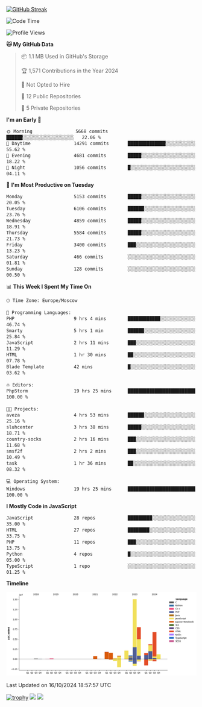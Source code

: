[![GitHub Streak](https://github-readme-streak-stats.herokuapp.com/?user=yogik10)](https://git.io/streak-stats)
<!--START_SECTION:waka-->
![Code Time](http://img.shields.io/badge/Code%20Time-921%20hrs%207%20mins-blue)

![Profile Views](http://img.shields.io/badge/Profile%20Views-0-blue)

**🐱 My GitHub Data** 

> 📦 1.1 MB Used in GitHub's Storage 
 > 
> 🏆 1,571 Contributions in the Year 2024
 > 
> 🚫 Not Opted to Hire
 > 
> 📜 12 Public Repositories 
 > 
> 🔑 5 Private Repositories 
 > 
**I'm an Early 🐤** 

```text
🌞 Morning                5668 commits        ██████░░░░░░░░░░░░░░░░░░░   22.06 % 
🌆 Daytime                14291 commits       ██████████████░░░░░░░░░░░   55.62 % 
🌃 Evening                4681 commits        █████░░░░░░░░░░░░░░░░░░░░   18.22 % 
🌙 Night                  1056 commits        █░░░░░░░░░░░░░░░░░░░░░░░░   04.11 % 
```
📅 **I'm Most Productive on Tuesday** 

```text
Monday                   5153 commits        █████░░░░░░░░░░░░░░░░░░░░   20.05 % 
Tuesday                  6106 commits        ██████░░░░░░░░░░░░░░░░░░░   23.76 % 
Wednesday                4859 commits        █████░░░░░░░░░░░░░░░░░░░░   18.91 % 
Thursday                 5584 commits        █████░░░░░░░░░░░░░░░░░░░░   21.73 % 
Friday                   3400 commits        ███░░░░░░░░░░░░░░░░░░░░░░   13.23 % 
Saturday                 466 commits         ░░░░░░░░░░░░░░░░░░░░░░░░░   01.81 % 
Sunday                   128 commits         ░░░░░░░░░░░░░░░░░░░░░░░░░   00.50 % 
```


📊 **This Week I Spent My Time On** 

```text
🕑︎ Time Zone: Europe/Moscow

💬 Programming Languages: 
PHP                      9 hrs 4 mins        ████████████░░░░░░░░░░░░░   46.74 % 
Smarty                   5 hrs 1 min         ██████░░░░░░░░░░░░░░░░░░░   25.84 % 
JavaScript               2 hrs 11 mins       ███░░░░░░░░░░░░░░░░░░░░░░   11.29 % 
HTML                     1 hr 30 mins        ██░░░░░░░░░░░░░░░░░░░░░░░   07.78 % 
Blade Template           42 mins             █░░░░░░░░░░░░░░░░░░░░░░░░   03.62 % 

🔥 Editors: 
PhpStorm                 19 hrs 25 mins      █████████████████████████   100.00 % 

🐱‍💻 Projects: 
aveza                    4 hrs 53 mins       ██████░░░░░░░░░░░░░░░░░░░   25.16 % 
sluhcenter               3 hrs 38 mins       █████░░░░░░░░░░░░░░░░░░░░   18.71 % 
country-socks            2 hrs 16 mins       ███░░░░░░░░░░░░░░░░░░░░░░   11.68 % 
smsf2f                   2 hrs 2 mins        ███░░░░░░░░░░░░░░░░░░░░░░   10.49 % 
task                     1 hr 36 mins        ██░░░░░░░░░░░░░░░░░░░░░░░   08.32 % 

💻 Operating System: 
Windows                  19 hrs 25 mins      █████████████████████████   100.00 % 
```

**I Mostly Code in JavaScript** 

```text
JavaScript               28 repos            █████████░░░░░░░░░░░░░░░░   35.00 % 
HTML                     27 repos            ████████░░░░░░░░░░░░░░░░░   33.75 % 
PHP                      11 repos            ███░░░░░░░░░░░░░░░░░░░░░░   13.75 % 
Python                   4 repos             █░░░░░░░░░░░░░░░░░░░░░░░░   05.00 % 
TypeScript               1 repo              ░░░░░░░░░░░░░░░░░░░░░░░░░   01.25 % 
```



**Timeline**

![Lines of Code chart](https://raw.githubusercontent.com/Yogik10/Yogik10/main/assets/bar_graph.png)


 Last Updated on 16/10/2024 18:57:57 UTC
<!--END_SECTION:waka-->
[![trophy](https://github-profile-trophy.vercel.app/?username=yogik10)](https://github.com/ryo-ma/github-profile-trophy)
![](https://github-profile-summary-cards.vercel.app/api/cards/profile-details?username=yogik10&theme=solarized_dark)
![](https://github-profile-summary-cards.vercel.app/api/cards/most-commit-language?username=yogik10&theme=solarized_dark)


